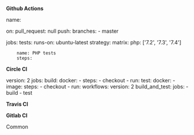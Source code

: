 **Github Actions** 

name: 

on:
    pull_request: null
    push:
        branches:
            - master

jobs:
    tests:
        runs-on: ubuntu-latest
        strategy:
            matrix:
                php: ['7.2', '7.3', '7.4']

        name: PHP tests
        steps:
          

**Circle CI**

version: 2
jobs:
  build:
    docker:
    -
    steps:
      - checkout
      - run: 
  test:
    docker:
      - image:
    steps:
      - checkout
      - run: 
workflows:
  version: 2
  build_and_test:
    jobs:
      - build
      - test


**Travis CI** 



**Gitlab CI**



Common  

